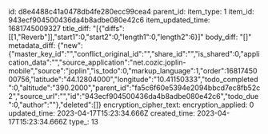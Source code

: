 id: d8e4488c41a0478db4fe280ecc99cea4
parent_id: 
item_type: 1
item_id: 943ecf904500436da4b8adbe080e42c6
item_updated_time: 1681745009327
title_diff: "[{\"diffs\":[[1,\"Reverb\"]],\"start1\":0,\"start2\":0,\"length1\":0,\"length2\":6}]"
body_diff: "[]"
metadata_diff: {"new":{"master_key_id":"","conflict_original_id":"","share_id":"","is_shared":0,"application_data":"","source_application":"net.cozic.joplin-mobile","source":"joplin","is_todo":0,"markup_language":1,"order":1681745000756,"latitude":"44.12804000","longitude":"10.41150333","todo_completed":0,"altitude":"390.2000","parent_id":"fa5c6f60e5394e2094bbcd7ec8fb52c2","source_url":"","id":"943ecf904500436da4b8adbe080e42c6","todo_due":0,"author":""},"deleted":[]}
encryption_cipher_text: 
encryption_applied: 0
updated_time: 2023-04-17T15:23:34.666Z
created_time: 2023-04-17T15:23:34.666Z
type_: 13